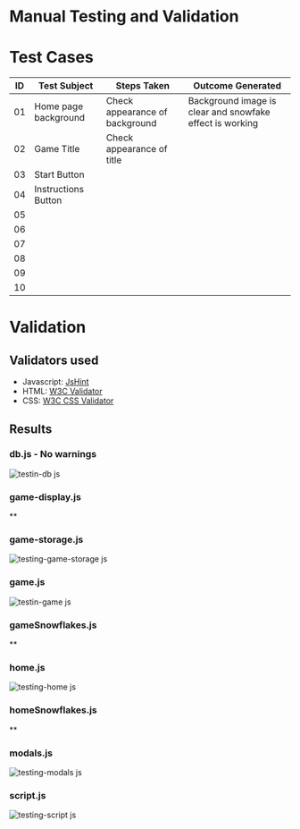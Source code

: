 <h1 text-align="center">Manual Testing and Validation</h1>

# Test Cases

| ID | Test Subject | Steps Taken | Outcome Generated |
|----|--------------|-------------|-------------------|
| 01 | Home page background | Check appearance of background | Background image is clear and snowfake effect is working |
| 02 | Game Title | Check appearance of title |  |
| 03 | Start Button |  |  |
| 04 | Instructions Button |  |  | 
| 05 |  |  |  |
| 06 |  |  |  |
| 07 |  |  |  |
| 08 |  |  |  |
| 09 |  |  |  |
| 10 |  |  |  |

# Validation
## Validators used
- Javascript: [JsHint](https://jshint.com/)
- HTML: [W3C Validator](https://validator.w3.org/)
- CSS: [W3C CSS Validator](https://jigsaw.w3.org/css-validator/)

## Results

### db.js - No warnings
![testin-db js](https://github.com/Josephine2244/festive-quiz-game/assets/137813807/e0a196a5-0fef-404e-b7a1-feb614b560b3)

### game-display.js
**

### game-storage.js
![testing-game-storage js](https://github.com/Josephine2244/festive-quiz-game/assets/137813807/ba5e0e12-8ccd-4b80-83de-8c98751ed9e3)

### game.js
![testin-game js](https://github.com/Josephine2244/festive-quiz-game/assets/137813807/2ad78255-fced-47ea-a2bd-8d7f9bdc3ba0)

### gameSnowflakes.js
**

### home.js
![testing-home js](https://github.com/Josephine2244/festive-quiz-game/assets/137813807/d9291ad9-e81d-44f2-8816-609b1617507d)

### homeSnowflakes.js
**

### modals.js
![testing-modals js](https://github.com/Josephine2244/festive-quiz-game/assets/137813807/f7fccbb6-5d73-4297-a638-520ee38e0d4a)

### script.js
![testing-script js](https://github.com/Josephine2244/festive-quiz-game/assets/137813807/6cdddcbc-1914-4448-88d1-806624d38520)
